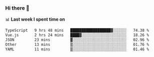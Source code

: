 ### Hi there 👋

<!--
**DBvc/DBvc** is a ✨ _special_ ✨ repository because its `README.md` (this file) appears on your GitHub profile.

Here are some ideas to get you started:

- 🔭 I’m currently working on ...
- 🌱 I’m currently learning ...
- 👯 I’m looking to collaborate on ...
- 🤔 I’m looking for help with ...
- 💬 Ask me about ...
- 📫 How to reach me: ...
- 😄 Pronouns: ...
- ⚡ Fun fact: ...
-->

📊 **Last week I spent time on**
<!--START_SECTION:waka-->

```txt
TypeScript   9 hrs 48 mins   ██████████████████▓░░░░░░   74.38 %
Vue.js       2 hrs 24 mins   ████▓░░░░░░░░░░░░░░░░░░░░   18.26 %
JSON         23 mins         ▓░░░░░░░░░░░░░░░░░░░░░░░░   02.96 %
Other        13 mins         ▒░░░░░░░░░░░░░░░░░░░░░░░░   01.76 %
YAML         11 mins         ▒░░░░░░░░░░░░░░░░░░░░░░░░   01.46 %
```

<!--END_SECTION:waka-->
